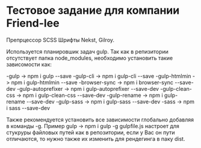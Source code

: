 # Тестовое задание для компании Friend-lee


Препрцессор SCSS
Шрифты Nekst, Gilroy.

 
Используется планировшик задач gulp. Так как в репизитории отсутствует папка node_modules, необходимо установить такие зависомости как: 


-gulp -> npm i gulp --save
-gulp-cli -> npm i gulp-cli --save
-gulp-htmlmin -> npm i gulp-htmlmin --save
-browser-sync -> npm i browser-sync --save-dev
-gulp-autoprefixer -> npm i gulp-autoprefixer --save-dev
-gulp-clean-css -> npm i gulp-clean-css --save-dev
-gulp-rename -> npm i gulp-rename --save-dev
-gulp-sass -> npm i gulp-sass --save-dev
-sass -> npm i sass --save-dev 

Также рекомендуется установить все зависимости глобально добавляя в команды -g. Пример gulp -> npm i gulp -g gulpfile.js настроет для стукруры файловых путей как в репозитории, если у Вас он пути отличаются, то нужно также их изменить для рендегинга в паку dist.